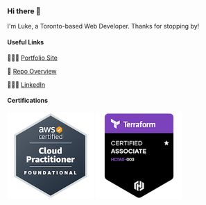 ### Hi there 👋

I'm Luke, a Toronto-based Web Developer. Thanks for stopping by!

#### Useful Links

👨🏻‍💻 [Portfolio Site](https://lukemackenzie.dev/)

👀 [Repo Overview](https://my-gh-repos.vercel.app/)

👨🏻‍💼 [LinkedIn](https://www.linkedin.com/in/mackenzieluke/)

#### Certifications

<div align="left">
<img src="https://github.com/lmackenzie94/lukemackenzie.dev/blob/main/public/AWS%20Certified%20Cloud%20Practitioner%20Badge.png?raw=true" alt="AWS Certified Cloud Practitioner">
<img src="https://github.com/lmackenzie94/lukemackenzie.dev/blob/main/public/HashiCorp%20Certified%20Terraform%20Associate%20Badge.png?raw=true" alt="Terraform Associate">
</div>
